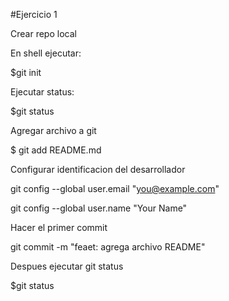 #Ejercicio 1

Crear repo local

En shell ejecutar:

$git init

Ejecutar status:

$git status

Agregar archivo a git

$ git add README.md

Configurar identificacion del desarrollador

git config --global
user.email "you@example.com"

git config --global
user.name "Your Name"

Hacer el primer commit

git commit -m "feaet:
agrega archivo README"

Despues ejecutar git status

$git status